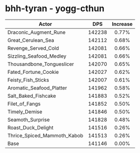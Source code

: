 # bhh-tyran - yogg-cthun
| Actor | DPS | Increase |
|---|:---:|:---:|
|Draconic_Augment_Rune|142238|0.77%|
|Great_Cerulean_Sea|142112|0.68%|
|Revenge_Served_Cold|142081|0.66%|
|Sizzling_Seafood_Medley|142081|0.66%|
|Thousandbone_Tongueslicer|142070|0.65%|
|Fated_Fortune_Cookie|142027|0.62%|
|Feisty_Fish_Sticks|142007|0.61%|
|Aromatic_Seafood_Platter|141962|0.58%|
|Salt_Baked_Fishcake|141883|0.52%|
|Filet_of_Fangs|141852|0.50%|
|Timely_Demise|141846|0.50%|
|Seamoth_Surprise|141828|0.48%|
|Roast_Duck_Delight|141516|0.26%|
|Thrice_Spiced_Mammoth_Kabob|141513|0.26%|
|Base|141146|0.00%|
